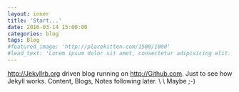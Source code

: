 ```yaml
---
layout: inner
title: 'Start...'
date: 2016-03-14 15:00:00
categories: blog
tags: Blog
#featured_image: 'http://placekitten.com/1500/1000'
#lead_text: 'Lorem ipsum dolor sit amet, consectetur adipisicing elit. Expedita maiores quisquam id sunt, a architecto molestias velit, distinctio quidem non, nostrum provident quibusdam enim. Neque ipsam temporibus commodi facere minima.'
---
```


<http://Jekyllrb.org> driven blog running on <http://Github.com>. Just to see how Jekyll works. Content, Blogs, Notes following later. \\
\\
Maybe ;-)